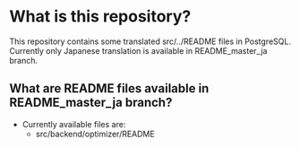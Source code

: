 # What is this repository?

This repository contains some translated src/../README files in PostgreSQL.
Currently only Japanese translation is available in README_master_ja branch.

## What are README files available in README_master_ja branch?

- Currently available files are:
  - src/backend/optimizer/README
